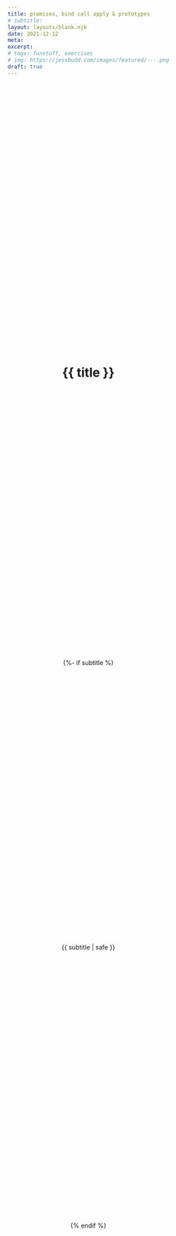 ```yaml
---
title: promises, bind call apply & prototypes
# subtitle:
layout: layouts/blank.njk
date: 2021-12-12
meta:
excerpt:
# tags: funstuff, exercises
# img: https://jessbudd.com/images/featured/---.png
draft: true
---
```


<h1>{{ title }}</h1>

{%- if subtitle %}<p class='subtitle'>{{ subtitle | safe }}</p>{% endif %}

<script>
function makePizza(toppings = []) {
    return new Promise(function(resolve, reject) {
        // wait 1 second for the pizza to cook
        setTimeout(function() {
        // when you are ready, you ca resolve this promise
        resolve(`Here is your :pizza: with the ${toppings.join(' ')}`);
        }, 1000);
        // if something went wrong, you can reject this promise
    });
    return pizzaPromise; 
}
const pepperoniPromise = makePizza([`pepperoni`]);
const canadianPromise = makePizza(['pinapple','cheese','onion']);

console.log(pepperoniPromise, canadianPromise); // logs the promise with promise state

pepperoniPromise.then(function(pizza) {
    console.log(`Ahh got it`); // runs when promise is fulfilled
    console.log(pizza);    // runs when promise is fullfilled
})

const pizzaPromise1 = makePizza(['hot peppers', 'onion']);
const pizzaPromise2 = makePizza(['hot peppers', 'onion', 'fetta', 'spinach']);
const pizzaPromise3 = makePizza(['hot peppers', 'onion', 'fetta', 'spinach', 'more stuff', 'anchovies', 'more again', 'shrimp', 'even more']);

const dinnerPromise = Promise.all([pizzaPromise1, pizzaPromise2, pizzaPromise3]);

dinnerPromise.then(pizzas => {
    console.log(pizzas);   
})

// destructured 
dinnerPromise.then(function(pizzas) {
    const [hottie, hamAndCheese, garbagePail] = pizzas;
    console.log(hottie, hamAndCheese, garbagePail);
})

// destructured 2
dinnerPromise.then(function([hottie, hamAndCheese, garbagePail]) {
    console.log(hottie, hamAndCheese, garbagePail);
})

const firstPizzaPromise = Promise.race([pizzaPromise1, pizzaPromise2, pizzaPromise3]);

firstPizzaPromise.then(pizza => {
    console.log('You must be hungry, here is the first one ready');
    console.log(pizza);   
})


// prototypes
// const pepperoniPizza = new Pizza();
// const canadianPizza = new Pizza();
// console.log(pepperoniPizza);


// function Pizza(toppings = [], customer) {
//     console.log('Making a pizza');
//     // save the toppings that were passed in 
//     // to this instance of pizza
//     this.toppings = toppings;
//     this.customer = customer;
//     this.id = Math.floor(Math.random() * 16777215).toString(16);
// };
// console.log(canadianPizza);

// Pizza.protoype.decribe = function() {
//     return `This pizza is for ${this.customer} with the toppings ${this.toppings} with`;
// };


// bind, call and apply
const person = {
    name: 'Jess Budd',
    sayHi() {
        console.log('what is "this"? - ', this);
        console.log(`Hey ${this.name}`);
        return `Hey ${this.name}`;
    }
};

// person.sayHi(); // "this" equals person, it is bound to bound to the object it was called on (left of the dot)
// sayHi(); // "this" equals the window, it is not bound to where it is defined

const jenna = {name: 'Jenna'};

const sayHi = person.sayHi.bind();  
const sayHi2 = person.sayHi.bind(jenna);  
const sayHi3 = person.sayHi.bind(person);  

console.log(sayHi);





</script>

<style>
body {
  min-height: 100vh;
  display: grid;
  align-items: start;
  justify-items: center;
}
</style>
